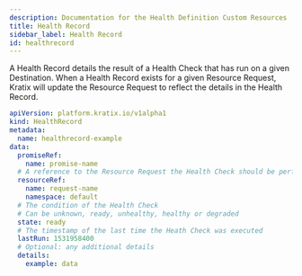 ```yaml
---
description: Documentation for the Health Definition Custom Resources
title: Health Record
sidebar_label: Health Record
id: healthrecord
---
```


A Health Record details the result of a Health Check that has run on a given Destination. When a Health Record exists for a given Resource Request, Kratix will update the Resource Request to reflect the details in the Health Record.

```yaml
apiVersion: platform.kratix.io/v1alpha1
kind: HealthRecord
metadata:
  name: healthrecord-example
data:
  promiseRef:
    name: promise-name
  # A reference to the Resource Request the Health Check should be performed against  
  resourceRef:
    name: request-name
    namespace: default
  # The condition of the Health Check
  # Can be unknown, ready, unhealthy, healthy or degraded
  state: ready
  # The timestamp of the last time the Heath Check was executed
  lastRun: 1531958400
  # Optional: any additional details
  details:
    example: data
```
